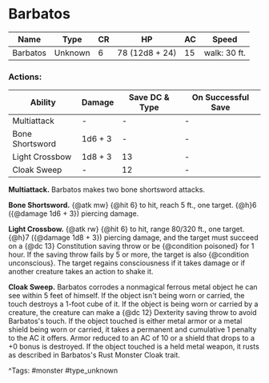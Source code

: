 # Barbatos

| Name | Type | CR | HP | AC | Speed |
|------|------|----|----|----|-------|
| Barbatos | Unknown | 6 | 78 (12d8 + 24) | 15 | walk: 30 ft. |

### Actions:

| Ability | Damage | Save DC & Type | On Successful Save |
|---------|--------|----------------|--------------------|
| Multiattack | - | - | - |
| Bone Shortsword | 1d6 + 3 | - | - |
| Light Crossbow | 1d8 + 3 | 13 | - |
| Cloak Sweep | - | 12 | - |


**Multiattack.** Barbatos makes two bone shortsword attacks.

**Bone Shortsword.** {@atk mw} {@hit 6} to hit, reach 5 ft., one target. {@h}6 ({@damage 1d6 + 3}) piercing damage.

**Light Crossbow.** {@atk rw} {@hit 6} to hit, range 80/320 ft., one target. {@h}7 ({@damage 1d8 + 3}) piercing damage, and the target must succeed on a {@dc 13} Constitution saving throw or be {@condition poisoned} for 1 hour. If the saving throw fails by 5 or more, the target is also {@condition unconscious}. The target regains consciousness if it takes damage or if another creature takes an action to shake it.

**Cloak Sweep.** Barbatos corrodes a nonmagical ferrous metal object he can see within 5 feet of himself. If the object isn't being worn or carried, the touch destroys a 1-foot cube of it. If the object is being worn or carried by a creature, the creature can make a {@dc 12} Dexterity saving throw to avoid Barbatos's touch. If the object touched is either metal armor or a metal shield being worn or carried, it takes a permanent and cumulative 1 penalty to the AC it offers. Armor reduced to an AC of 10 or a shield that drops to a +0 bonus is destroyed. If the object touched is a held metal weapon, it rusts as described in Barbatos's Rust Monster Cloak trait.

^Tags: #monster #type_unknown